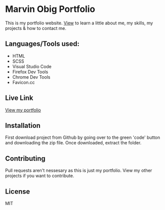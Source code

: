 # Marvin Obig Portfolio

This is my portfolio website. [View](https://marvinobig.github.io/) to learn a little about me, my skills, my projects & how to contact me.

## Languages/Tools used:

- HTML
- SCSS
- Visual Studio Code
- Firefox Dev Tools
- Chrome Dev Tools
- Favicon.cc

## Live Link

[View my portfolio](https://marvinobig.github.io/)

## Installation

First download project from Github by going over to the green 'code' button and downloading the zip file. Once downloaded, extract the folder.

## Contributing

Pull requests aren't nessesary as this is just my portfolio. View my other projects if you want to contribute.

## License

MIT
